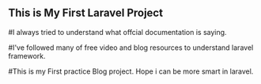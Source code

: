 
## This is My First Laravel Project

#I always tried to understand what offcial documentation is saying.

#I've followed many of free video and blog resources to understand laravel framework.

#This is my First practice Blog project. Hope i can be more smart in laravel.
